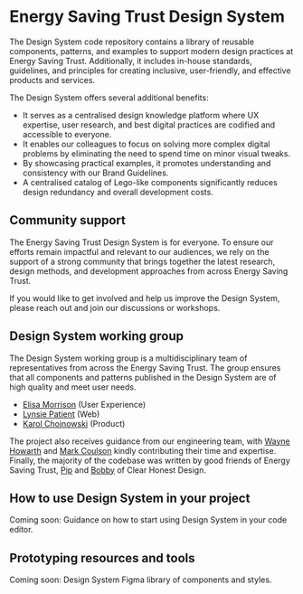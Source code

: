 # Energy Saving Trust Design System

The Design System code repository contains a library of reusable components, patterns, and examples to support modern design practices at Energy Saving Trust. Additionally, it includes in-house standards, guidelines, and principles for creating inclusive, user-friendly, and effective products and services.

The Design System offers several additional benefits:

- It serves as a centralised design knowledge platform where UX expertise, user research, and best digital practices are codified and accessible to everyone.
- It enables our colleagues to focus on solving more complex digital problems by eliminating the need to spend time on minor visual tweaks.
- By showcasing practical examples, it promotes understanding and consistency with our Brand Guidelines.
- A centralised catalog of Lego-like components significantly reduces design redundancy and overall development costs.

## Community support

The Energy Saving Trust Design System is for everyone. To ensure our efforts remain impactful and relevant to our audiences, we rely on the support of a strong community that brings together the latest research, design methods, and development approaches from across Energy Saving Trust.

If you would like to get involved and help us improve the Design System, please reach out and join our discussions or workshops.

## Design System working group

The Design System working group is a multidisciplinary team of representatives from across the Energy Saving Trust. The group ensures that all components and patterns published in the Design System are of high quality and meet user needs.

- [Elisa Morrison](https://github.com/elisa-est) (User Experience)
- [Lynsie Patient](https://github.com/lynsiepatient) (Web)
- [Karol Chojnowski](https://github.com/EST-Karol) (Product)

The project also receives guidance from our engineering team, with [Wayne Howarth](https://github.com/est-wayne) and [Mark Coulson](https://github.com/Mark-Coulson) kindly contributing their time and expertise. Finally, the majority of the codebase was written by good friends of Energy Saving Trust, [Pip](https://github.com/pip-chd) and [Bobby](https://github.com/bobbyCHD) of Clear Honest Design.

## How to use Design System in your project

Coming soon: Guidance on how to start using Design System in your code editor.

## Prototyping resources and tools 

Coming soon: Design System Figma library of components and  styles.
